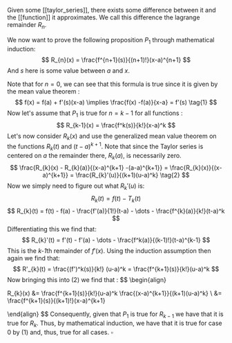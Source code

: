 Given some [[taylor_series]], there exists some difference between it and the [[function]] it approximates.
We call this difference the lagrange remainder $R_{n}$.

We now want to prove the following proposition $P_{1}$ through mathematical induction:
$$
R_{n}(x) = \frac{f^{n+1}(s)}{(n+1)!}(x-a)^{n+1}
$$
And $s$ here is some value between $a$ and $x$.

Note that for $n = 0$, we can see that this formula is true since it is given by the mean value theorem :
$$
f(x) = f(a) + f'(s)(x-a) \implies \frac{f(x) -f(a)}{x-a} = f'(s) \tag{1}
$$
Now let's assume that $P_{1}$ is true for $n = k - 1$ for all functions :
$$
R_{k-1}(x) = \frac{f^k(s)}{k!}(x-a)^k
$$
Let's now consider $R_{k}(x)$ and use the generalized mean value theorem on the functions $R_{k}(t)$ and $(t-a)^{k+1}$.
Note that since the Taylor series is centered on *a* the remainder there, $R_{k}(a)$, is necessarily zero.
$$
\frac{R_{k}(x) - R_{k}(a)}{(x-a)^{k+1} -(a-a)^{k+1}} = \frac{R_{k}(x)}{(x-a)^{k+1}} = \frac{R_{k}'(u)}{(k+1)(u-a)^k} \tag{2}
$$
Now we simply need to figure out what $R_{k}'(u)$ is:
$$
R_{k}(t) = f(t) - T_{k}(t)
$$
$$
R_{k}(t) = f(t) - f(a) - \frac{f'(a)}{1!}(t-a) - \dots - \frac{f^{k}(a)}{k!}(t-a)^k
$$
Differentiating this we find that:
$$
R_{k}'(t) = f'(t) - f'(a) - \dots -  \frac{f^k(a)}{(k-1)!}(t-a)^{k-1}
$$
This is the *k-1*th remainder of $f'(x)$.
Using the induction assumption then again we find that:
$$
R'_{k}(t) = \frac{(f')^k(s)}{k!} (u-a)^k = \frac{f^{k+1}(s)}{k!}(u-a)^k
$$
Now bringing this into $(2)$ we find that :
$$
\begin{align}

R_{k}(x) &= \frac{f^{k+1}(s)}{k!}(u-a)^k \frac{(x-a)^{k+1}}{(k+1)(u-a)^k} \\
&= \frac{f^{k+1}(s)}{(k+1)!}(x-a)^{k+1}

\end{align}
$$
Consequently, given that $P_{1}$ is true for $R_{k-1}$ we have that it is true for $R_{k}$. Thus, by mathematical induction, we have that it is true for case 0 by (1) and, thus, true for all cases. $\square$